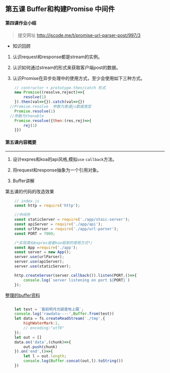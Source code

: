 ## 第五课   Buffer和构建Promise 中间件


#### 第四课作业小结

> 提交网址 http://jscode.me/t/promise-url-parser-post/997/3

- 知识回顾

1. 认识request和response都是stream的实例。

2. 认识如何通过stream的形式来获取客户端post的数据。

3. 认识Promise在异步处理中的使用方式，至少会使用如下三种方式。


```javascript
	// contructor + prototype.then/catch 形式
    new Promise((resolve,reject)=>{
        resolve(1)
    }).then(val=>{}).catch(val=>{})
  //Promise.resolve  参数为普通js数据类型
    Promise.resolve(1)
  //参数为thenable
    Promise.resolve({then:(res,rej)=>{
        rej(1)
    }})

```


#### 第五课内容概要
------------------------------------------------

1. 设计expres和koa的api风格,模拟`use` `callback`方法。

2. 将request和response抽象为一个引用对象。

3. Buffer讲解

第五课的代码的改造效果

```js
    // index.js
    const http = require('http');

    //中间件
    const staticServer = require('./app/staic-server');
    const apiServer = require('./app/api');
    const urlParser = require('./app/url-parser');
    const PORT = 7000;

    /*实现类似expres或者koa框架的使用方式*/
    const App =require('./app');
    const server = new App();
    server.use(urlParser);
    server.use(apiServer);
    server.use(staticServer);

    http.createServer(server.callback()).listen(PORT,()=>{
        console.log(`server listening on port ${PORT}`)
    });

```

[整理的buffer资料](https://github.com/slashhuang/full-stack-practice/blob/master/buffer/buffer.md)

```js

    let test = `窗前明月光疑是地上霜`;
    console.log('rawdata----',Buffer.from(test))
    let data = fs.createReadStream('./tmp',{
        highWaterMark:1,
        // encoding:"utf8"
    });
    let out = []
    data.on('data',(chunk)=>{
        out.push(chunk)
    }).on('end',()=>{
        let l = out.length;
        console.log(Buffer.concat(out,l).toString())
    })


```















